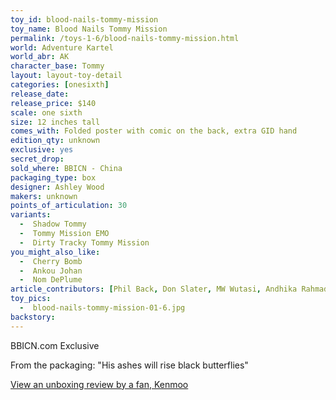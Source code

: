 ```yaml
---
toy_id: blood-nails-tommy-mission
toy_name: Blood Nails Tommy Mission
permalink: /toys-1-6/blood-nails-tommy-mission.html
world: Adventure Kartel
world_abr: AK
character_base: Tommy
layout: layout-toy-detail
categories: [onesixth]
release_date: 
release_price: $140
scale: one sixth
size: 12 inches tall
comes_with: Folded poster with comic on the back, extra GID hand
edition_qty: unknown
exclusive: yes
secret_drop:
sold_where: BBICN - China
packaging_type: box
designer: Ashley Wood
makers: unknown
points_of_articulation: 30
variants: 
  -  Shadow Tommy
  -  Tommy Mission EMO
  -  Dirty Tracky Tommy Mission
you_might_also_like:
  -  Cherry Bomb
  -  Ankou Johan
  -  Nom DePlume   
article_contributors: [Phil Back, Don Slater, MW Wutasi, Andhika Rahmaditya]
toy_pics:
  -  blood-nails-tommy-mission-01-6.jpg
backstory:
---
```

BBICN.com Exclusive

From the packaging: "His ashes will rise black butterflies"

<a href="http://kenmoo2007.blogspot.com/2010/07/unboxing-threea-adventure-kartel-12inch.html" target="_blank">View an unboxing review by a fan, Kenmoo</a>


